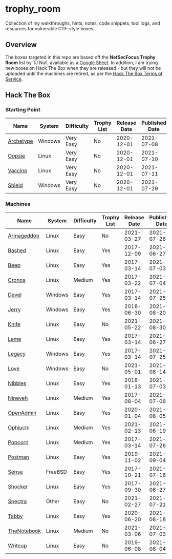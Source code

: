 # trophy_room

Collection of my walkthroughs, hints, notes, code snippets, tool logs, and resources for vulnerable CTF-style boxes.

## Overview

The boxes targeted in this repo are based off the **NetSecFocus Trophy Room** list by TJ Null, available as a [Google Sheet](https://docs.google.com/spreadsheets/d/1dwSMIAPIam0PuRBkCiDI88pU3yzrqqHkDtBngUHNCw8/htmlview). In addition, I am trying new boxes on Hack The Box when they are released - but they will not be uploaded until the machines are retired, as per the [Hack The Box Terms of Service](https://www.hackthebox.eu/tos).

## Hack The Box

### Starting Point

| Name | System | Difficulty | Trophy List | Release Date | Published Date |
| ---- |--------|------------|-------------|--------------|----------------|
| [Archetype](hackthebox/startingpoint/1_archetype) | Windows | Very Easy | No | 2020-12-01 | 2021-07-08 |
| [Oopsie](hackthebox/startingpoint/2_oopsie) | Linux | Very Easy | No | 2020-12-01 | 2021-07-10 |
| [Vaccine](hackthebox/startingpoint/3_vaccine) | Linux | Very Easy | No | 2020-12-01 | 2021-07-11 |
| [Shield](hackthebox/startingpoint/4_shield) | Windows | Very Easy | No | 2020-12-01 | 2021-07-29 |


### Machines

| Name | System | Difficulty | Trophy List | Release Date | Published Date |
| ---- |--------|------------|-------------|--------------|----------------|
| [Armageddon](hackthebox/machines/armageddon) | Linux | Easy | No | 2021-03-27 | 2021-07-26 |
| [Bashed](hackthebox/machines/bashed) | Linux | Easy | Yes | 2017-12-09 | 2021-06-27 |
| [Beep](hackthebox/machines/beep) | Linux | Easy | Yes | 2017-03-14 | 2021-07-03 |
| [Cronos](hackthebox/machines/cronos) | Linux | Medium | Yes | 2017-03-22 | 2021-07-04 |
| [Devel](hackthebox/machines/devel) | Windows | Easy | Yes | 2017-03-14 | 2021-07-25 |
| [Jerry](hackthebox/machines/jerry) | Windows | Easy | Yes | 2018-06-30 | 2021-08-20 |
| [Knife](hackthebox/machines/knife) | Linux | Easy | No | 2021-05-22 | 2021-08-30 |
| [Lame](hackthebox/machines/lame) | Linux | Easy | Yes | 2017-03-14 | 2021-06-27 |
| [Legacy](hackthebox/machines/legacy) | Windows | Easy | Yes | 2017-03-14 | 2021-07-25 |
| [Love](hackthebox/machines/love) | Windows | Easy | No | 2021-05-01 | 2021-08-14 |
| [Nibbles](hackthebox/machines/nibbles) | Linux | Easy | Yes | 2018-01-13 | 2021-07-03 |
| [Nineveh](hackthebox/machines/nineveh) | Linux | Medium | Yes | 2017-08-04 | 2021-07-06 |
| [OpenAdmin](hackthebox/machines/openadmin) | Linux | Easy | Yes | 2020-01-04 | 2021-08-05 |
| [Ophiuchi](hackthebox/machines/ophiuchi) | Linux | Medium | Yes | 2021-02-13 | 2021-08-19 |
| [Popcorn](hackthebox/machines/popcorn) | Linux | Medium | Yes | 2017-03-14 | 2021-07-26 |
| [Postman](hackthebox/machines/postman) | Linux | Easy | Yes | 2019-11-02 | 2021-09-04 |
| [Sense](hackthebox/machines/sense) | FreeBSD | Easy | Yes | 2017-10-21 | 2021-07-16 |
| [Shocker](hackthebox/machines/shocker) | Linux | Easy | Yes | 2017-09-30 | 2021-06-27 |
| [Spectra](hackthebox/machines/spectra) | Other | Easy | No | 2021-02-27 | 2021-07-21 |
| [Tabby](hackthebox/machines/tabby) | Linux | Easy | Yes | 2020-06-20 | 2021-08-18 |
| [TheNotebook](hackthebox/machines/thenotebook) | Linux | Medium | No | 2021-03-06 | 2021-07-03 |
| [Writeup](hackthebox/machines/writeup) | Linux | Easy | No | 2019-06-08 | 2021-08-04 |
